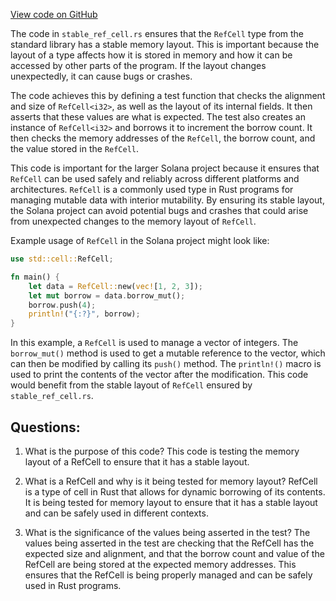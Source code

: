 [View code on GitHub](https://github.com/solana-labs/solana/blob/master/sdk/program/src/stable_layout/stable_ref_cell.rs)

The code in `stable_ref_cell.rs` ensures that the `RefCell` type from the standard library has a stable memory layout. This is important because the layout of a type affects how it is stored in memory and how it can be accessed by other parts of the program. If the layout changes unexpectedly, it can cause bugs or crashes.

The code achieves this by defining a test function that checks the alignment and size of `RefCell<i32>`, as well as the layout of its internal fields. It then asserts that these values are what is expected. The test also creates an instance of `RefCell<i32>` and borrows it to increment the borrow count. It then checks the memory addresses of the `RefCell`, the borrow count, and the value stored in the `RefCell`.

This code is important for the larger Solana project because it ensures that `RefCell` can be used safely and reliably across different platforms and architectures. `RefCell` is a commonly used type in Rust programs for managing mutable data with interior mutability. By ensuring its stable layout, the Solana project can avoid potential bugs and crashes that could arise from unexpected changes to the memory layout of `RefCell`.

Example usage of `RefCell` in the Solana project might look like:

```rust
use std::cell::RefCell;

fn main() {
    let data = RefCell::new(vec![1, 2, 3]);
    let mut borrow = data.borrow_mut();
    borrow.push(4);
    println!("{:?}", borrow);
}
```

In this example, a `RefCell` is used to manage a vector of integers. The `borrow_mut()` method is used to get a mutable reference to the vector, which can then be modified by calling its `push()` method. The `println!()` macro is used to print the contents of the vector after the modification. This code would benefit from the stable layout of `RefCell` ensured by `stable_ref_cell.rs`.
## Questions: 
 1. What is the purpose of this code?
   This code is testing the memory layout of a RefCell to ensure that it has a stable layout.

2. What is a RefCell and why is it being tested for memory layout?
   RefCell is a type of cell in Rust that allows for dynamic borrowing of its contents. It is being tested for memory layout to ensure that it has a stable layout and can be safely used in different contexts.

3. What is the significance of the values being asserted in the test?
   The values being asserted in the test are checking that the RefCell has the expected size and alignment, and that the borrow count and value of the RefCell are being stored at the expected memory addresses. This ensures that the RefCell is being properly managed and can be safely used in Rust programs.